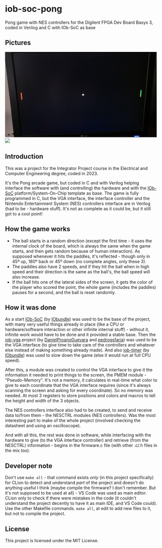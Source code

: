 # iob-soc-pong
Pong game with NES controllers for the Digilent FPGA Dev Board Basys 3, coded in Verilog and C with IOb-SoC as base

## Pictures
<img src="Pictures/Game picture.jpg" width="500"><img src="Pictures/Full set.jpg" width="500">

## Introduction
This was a project for the Integrator Project course in the Electrical and Computer Engineering degree, coded in 2023.

It's the Pong arcade game, but coded in C and with Verilog helping interface the software with (and controlling) the hardware and with the [IOb-SoC](https://github.com/IObundle/iob-soc) platform/System-On-Chip template as base. The game is fully programmed in C, but the VGA interface, the interface controller and the Nintendo Entertainment System (NES) controllers interface are in Verilog (had to be - hardware stuff). It's not as complete as it could be, but it still got to a cool point!

## How the game works
- The ball starts in a random direction (except the first time - it uses the internal clock of the board, which is always the same when the game starts, and then gets random because of human interaction). As supposed whenever it hits the paddles, it's reflected - though only in 45º up, 180º back or 45º down (no complete angles, only these 3).
- The paddles also have 2 speeds, and if they hit the ball when in high speed and their direction is the same as the ball's, the ball speed will also increase.
- If the ball hits one of the lateral sides of the screen, it gets the color of the player who scored the point, the whole game (includes the paddles) pauses for a second, and the ball is reset randomly.

## How it was done
As a start [IOb-SoC](https://github.com/IObundle/iob-soc) (by [IObundle](https://github.com/IObundle)) was used to be the base of the project, with many very useful things already in place (like a CPU or hardware/software interaction or other infinite internal stuff) - without it, infinite work would have to be done and it provided a stable base. Then the [iob-vga](https://github.com/IObundle/iob-vga) project (by [DanielProanoGuevara](https://github.com/DanielProanoGuevara) and [pedrogsfaria](https://github.com/pedrogsfaria)) was used to be the VGA interface (to give time to take care of the controllers and whatever else instead of making something already made). And also [iob-timer](https://github.com/IObundle/iob-timer) (by [IObundle](https://github.com/IObundle)) was used to slow down the game (else it would run at full CPU speed).

After this, a module was created to control the VGA interface to give it the information it needed to print things to the screen, the PMEM module - "Pseudo-Memory". It's not a memory, it calculates in real-time what color to give to each coordinate that the VGA interface requires (since it's always scanning the screen and asking for every coordinate). So no memory was needed. At most 3 registers to store positions and colors and macros to tell the height and width of the 3 objects.

The NES controllers interface also had to be created, to send and receive data to/from them - the NESCTRL modules (NES controllers). Was the most interesting part to make of the whole project (involved checking the datasheet and using an oscilloscope).

And with all this, the rest was done in software, while interfacing with the hardware to give (to the VGA interface controller) and retrieve (from the NESCTRL) information - begins in the firmware.c file (with other .c/.h files in the mix too).

## Developer note
Don't use `make all` - that command exists *only* (in this project specifically) for CLion to detect and understand *part* of the project and doesn't do anything useful I think (maybe compile the firmware? I don't remember. But it's not supposed to be used at all) - VS Code was used as main editor. CLion only to check if there were mistakes in the code (it couldn't understand the project decently to have it as main IDE, and VS Code could). Use the other Makefile commands. `make all`, at edit to add new files to it, but not to compile the project.

## License
This project is licensed under the MIT License.
